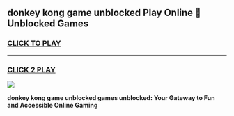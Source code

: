 
## donkey kong game unblocked Play Online 👋 Unblocked Games
<h3>
<a href="https://premium.freeplayer.one?title=donkey_kong_game_unblocked&ref=19F">CLICK TO PLAY</a></h3>
<hr>

<h3>
<a href="https://premium.freeplayer.one?title=donkey_kong_game_unblocked&ref=19F">CLICK 2 PLAY</a>
  
</h3>

<a href="https://premium.freeplayer.one?title=donkey_kong_game_unblocked&ref=19F"><img src="https://clearcache.store/games.png"></a>


**donkey kong game unblocked games unblocked: Your Gateway to Fun and Accessible Online Gaming**
